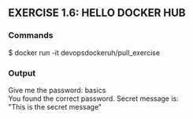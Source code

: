## EXERCISE 1.6: HELLO DOCKER HUB 

### Commands
$ docker run -it devopsdockeruh/pull_exercise

### Output
Give me the password: basics <br>
You found the correct password. Secret message is: <br>
"This is the secret message" 